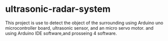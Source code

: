 # ultrasonic-radar-system
This project is use to detect the object of the surrounding using Arduino uno microcontroller board, ultrasonic sensor, and an micro servo motor.
and using Arduino IDE software,and prosseing 4 software.
